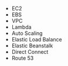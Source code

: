 * EC2
* EBS
* VPC
* Lambda
* Auto Scaling
* Elastic Load Balance
* Elastic Beanstalk
* Direct Connect
* Route 53